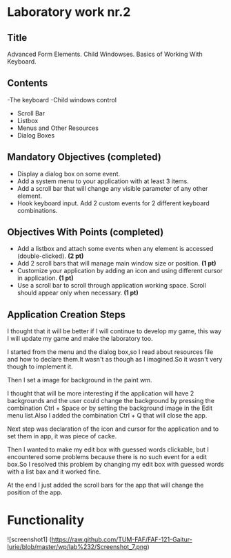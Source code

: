 Laboratory work nr.2
============================
Title
----------------------------
Advanced Form Elements. Child Windowses. Basics of Working With Keyboard.

Contents
---------------------------

-The keyboard
-Child windows control
  - Scroll Bar
  - Listbox
- Menus and Other Resources
- Dialog Boxes

Mandatory Objectives (completed)
--------------------------------

- Display a dialog box on some event.
- Add a system menu to your application with at least 3 items.
- Add a scroll bar that will change any visible parameter of any other element.
- Hook keyboard input. Add 2 custom events for 2 different keyboard combinations.

Objectives With Points (completed)
----------------------------------

- Add a listbox and attach some events when any element is accessed (double-clicked). **(2 pt)**
- Add 2 scroll bars that will manage main window size or position. **(1 pt)**
- Customize your application by adding an icon and using different cursor in application. **(1 pt)**
- Use a scroll bar to scroll through application working space. Scroll should appear only when necessary. **(1 pt)**

Application Creation Steps
--------------------------

I thought that it will be better if I will continue to develop my game, this way I will update my game and make the laboratory too.

  I started from the menu and the dialog box,so I read about resources file and how to declare them.It wasn't as though as I imagined.So it wasn't very though to implement it. 
  
  Then I set a image for background in the paint wm.
  
  I thought that will be more interesting if the application will have 2 backgrounds and the user could change the background by pressing the combination Ctrl + Space or by setting the background image in the Edit menu list.Also I added the combination Ctrl + Q that will close the app.
  
  Next step was declaration of the icon and cursor for the application and to set them in app, it was piece of cacke.
  
  Then I wanted to make  my edit box with guessed words clickable, but I encountered some problems because there is no such event for a edit box.So I resolved this problem by changing my edit box with guessed words with a list bax and it worked fine.
  
  At the end I just added the scroll bars for the app that will change the position of the app.
  
  
  Functionality
================

![screenshot1] (https://raw.github.com/TUM-FAF/FAF-121-Gaitur-Iurie/blob/master/wp/lab%232/Screenshot_7.png)
  
  
